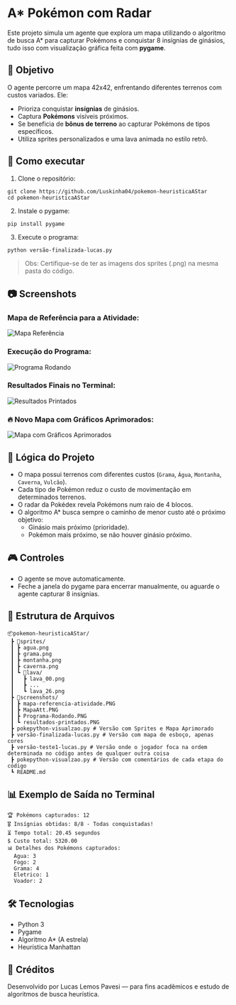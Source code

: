 # A* Pokémon com Radar

Este projeto simula um agente que explora um mapa utilizando o algoritmo de busca A* para capturar Pokémons e conquistar 8 insígnias de ginásios, tudo isso com visualização gráfica feita com **pygame**.

## 🎯 Objetivo

O agente percorre um mapa 42x42, enfrentando diferentes terrenos com custos variados. Ele:

- Prioriza conquistar **insígnias** de ginásios.
- Captura **Pokémons** visíveis próximos.
- Se beneficia de **bônus de terreno** ao capturar Pokémons de tipos específicos.
- Utiliza sprites personalizados e uma lava animada no estilo retrô.

## 🚀 Como executar

1. Clone o repositório:

```
git clone https://github.com/Luskinha04/pokemon-heuristicaAStar
cd pokemon-heuristicaAStar
```
2. Instale o pygame:

```
pip install pygame
```

3. Execute o programa:

```
python versão-finalizada-lucas.py
```

> Obs: Certifique-se de ter as imagens dos sprites (.png) na mesma pasta do código.

## 📷 Screenshots

### Mapa de Referência para a Atividade:
![Mapa Referência](screenshots/mapa-referencia-atividade.PNG)

### Execução do Programa:
![Programa Rodando](screenshots/Programa-Rodando.PNG)

### Resultados Finais no Terminal:
![Resultados Printados](screenshots/resultados-printados.PNG)

### 🔥 Novo Mapa com Gráficos Aprimorados:
![Mapa com Gráficos Aprimorados](screenshots/MapaAtt.PNG)

## 🧠 Lógica do Projeto

- O mapa possui terrenos com diferentes custos (`Grama`, `Água`, `Montanha`, `Caverna`, `Vulcão`).
- Cada tipo de Pokémon reduz o custo de movimentação em determinados terrenos.
- O radar da Pokédex revela Pokémons num raio de 4 blocos.
- O algoritmo A* busca sempre o caminho de menor custo até o próximo objetivo:
  - Ginásio mais próximo (prioridade).
  - Pokémon mais próximo, se não houver ginásio próximo.

## 🎮 Controles

- O agente se move automaticamente.
- Feche a janela do pygame para encerrar manualmente, ou aguarde o agente capturar 8 insígnias.

## 📁 Estrutura de Arquivos
```
📦pokemon-heuristicaAStar/
 ┣ 📂sprites/
 ┃ ┣ agua.png
 ┃ ┣ grama.png
 ┃ ┣ montanha.png
 ┃ ┣ caverna.png
 ┃ ┗ 📂lava/
 ┃   ┣ lava_00.png
 ┃   ┣ ...
 ┃   ┗ lava_26.png
 ┣ 📂screenshots/
 ┃ ┣ mapa-referencia-atividade.PNG
 ┃ ┣ MapaAtt.PNG
 ┃ ┣ Programa-Rodando.PNG
 ┃ ┗ resultados-printados.PNG
 ┣ pokepython-visualzao.py # Versão com Sprites e Mapa Aprimorado
 ┣ versão-finalizada-lucas.py # Versão com mapa de esboço, apenas cores
 ┣ versão-teste1-lucas.py # Versão onde o jogador foca na ordem determinada no código antes de qualquer outra coisa
 ┣ pokepython-visualzao.py # Versão com comentários de cada etapa do código
 ┗ README.md
```

## 📊 Exemplo de Saída no Terminal

```
🏆 Pokémons capturados: 12
🎖️ Insígnias obtidas: 8/8 - Todas conquistadas!
⏳ Tempo total: 20.45 segundos
$ Custo total: 5320.00
📊 Detalhes dos Pokémons capturados:
  Agua: 3  
  Fogo: 2  
  Grama: 4  
  Eletrico: 1  
  Voador: 2
```
## 🛠️ Tecnologias

- Python 3
- Pygame
- Algoritmo A* (A estrela)
- Heurística Manhattan

## 📌 Créditos

Desenvolvido por Lucas Lemos Pavesi — para fins acadêmicos e estudo de algoritmos de busca heurística.
